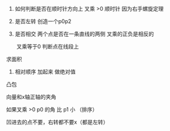 1. 如何判断是否在顺时针方向上  叉乘 >0 顺时针 因为右手螺旋定理  

2.  是否左转 创造一个p0p2 

3. 是否相交  两个点是否在一条直线的两侧  叉乘的正负是相反的   

   ​                 叉乘等于0  判断点在线段上



求面积

1. 相对顺序 加起来 做绝对值

凸包

向量和x轴正轴的夹角

如果叉乘 >0 p0 的角 比  p1 小 （排序）

凹进去的点不要，右转都不要x（都是左转）